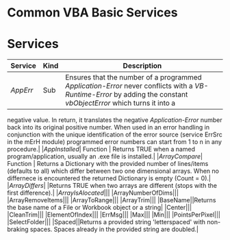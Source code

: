# Common VBA Basic Services
# Services
| Service | Kind | Description |
|---------|------|-------------|
|_AppErr_ | Sub  | Ensures that the number of a programmed _Application-Error_ never conflicts with a _VB-Runtime-Error_ by adding the constant _vbObjectError_ which turns it into a
negative value. In return, it translates the negative _Application-Error_ number back into its original positive number.
When used in an error handling in conjunction with the unique identification of the error source (service ErrSrc in the mErH module) programmed error numbers can start from 1 to n in any procedure.|
|_AppInstalled_| Function | Returns TRUE when a named program/application, usually an .exe file is installed.|
|_ArrayCompare_| Function | Returns a Dictionary with the provided number of lines/items (defaults to all) which differ between two one dimensional arrays. When no differnece is encountered the returned Dictionary is empty (Count = 0).|
|_ArrayDiffers_| |Returns TRUE when two arrays are different (stops with the first difference).|
|_ArrayIsAlocated_|||
|ArrayNumberOfDims|||
|ArrayRemoveItems|||
|ArrayToRange|||
|ArrayTrim|||
|BaseName||Returns the base name of a File or Workbook object or a string|
|Center|||
|CleanTrim|||
|ElementOfIndex|||
|ErrMsg|||
|Max|||
|Min|||
|PointsPerPixel|||
|SelectFolder|||
|Spaced||Returns a provided string 'letterspaced' with non-braking spaces. Spaces already in the provided string are doubled.|


